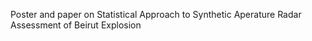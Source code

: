 Poster and paper on Statistical Approach to Synthetic Aperature Radar Assessment of Beirut Explosion
